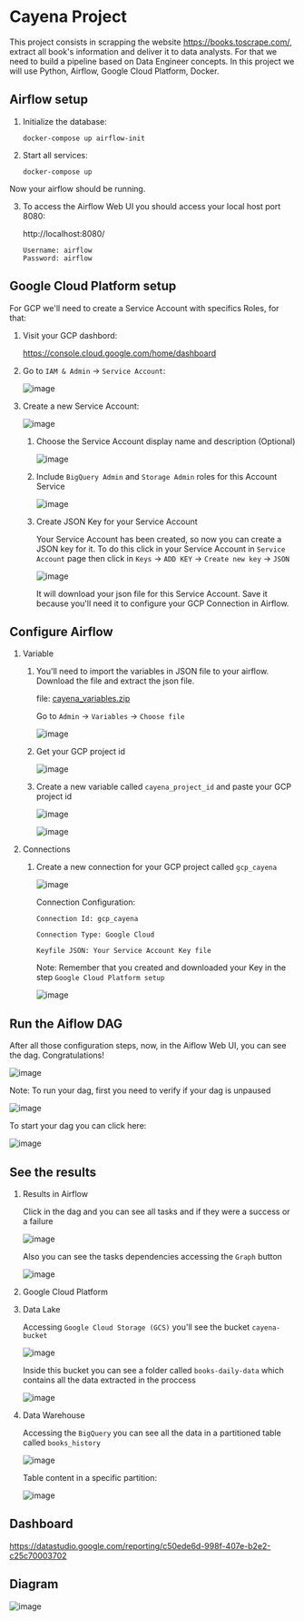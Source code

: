 # Cayena Project

This project consists in scrapping the website https://books.toscrape.com/, extract all book's information and deliver it to data analysts. For that we need to build a pipeline based on Data Engineer concepts. In this project we will use Python, Airflow, Google Cloud Platform, Docker.

## Airflow setup
 1. Initialize the database:
    ```pyhon
    docker-compose up airflow-init
    ```
 2. Start all services:
    ```pyhon
    docker-compose up
    ```
Now your airflow should be running. 

3. To access the Airflow Web UI you should access your local host port 8080:

    http://localhost:8080/
    
    `Username: airflow`  
    `Password: airflow`

## Google Cloud Platform setup
For GCP we'll need to create a Service Account with specifics Roles, for that:

1. Visit your GCP dashbord:

    https://console.cloud.google.com/home/dashboard
    
2. Go to `IAM & Admin` -> `Service Account`:

    ![image](images/gcp_setup_1.png)
    
3. Create a new Service Account:

    ![image](images/gcp_setup_2.png)

    1. Choose the Service Account display name and description (Optional)

        ![image](images/gcp_setup_3.png) 
    
    2. Include ```BigQuery Admin``` and ```Storage Admin``` roles for this Account Service

        ![image](images/gcp_setup_4.png)
    
    3. Create JSON Key for your Service Account

        Your Service Account has been created, so now you can create a JSON key for it. To do this click in your Service Account in ```Service Account``` page then click in ```Keys``` -> ```ADD KEY``` -> ```Create new key``` -> ```JSON```
        
        ![image](images/gcp_setup_5.png)
        
        It will download your json file for this Service Account. Save it because you'll need it to configure your GCP Connection in Airflow.

## Configure Airflow

1. Variable

    1. You'll need to import the variables in JSON file to your airflow. Download the file and extract the json file.
    
       file: [cayena_variables.zip](https://github.com/gomes540/cayena/files/8683926/cayena_variables.zip)
    
       Go to `Admin` -> `Variables` -> `Choose file`
    
       ![image](images/configure_airflow_1.png)
       
    2. Get your GCP project id

        ![image](images/configure_airflow_2.png)

    
    2. Create a new variable called `cayena_project_id` and paste your GCP project id

        ![image](images/configure_airflow_3.png)
        
        ![image](images/configure_airflow_4.png)


2. Connections

   1. Create a new connection for your GCP project called `gcp_cayena`

      ![image](images/configure_airflow_5.png)
      
      Connection Configuration:
      
      `Connection Id: gcp_cayena`
      
      `Connection Type: Google Cloud`
      
      `Keyfile JSON: Your Service Account Key file`
      
      Note: Remember that you created and downloaded your Key in the step `Google Cloud Platform setup` 
      
      
      ![image](images/configure_airflow_6.png)
      
 
## Run the Aiflow DAG

   After all those configuration steps, now, in the Aiflow Web UI, you can see the dag. Congratulations!
   
   ![image](images/run_airflow_1.png)
   
   Note: To run your dag, first you need to verify if your dag is unpaused
   
   ![image](images/run_airflow_2.png)

   To start your dag you can click here:
   
   ![image](images/run_airflow_3.png)


## See the results

1. Results in Airflow

   Click in the dag and you can see all tasks and if they were a success or a failure
   
   ![image](images/results_1.png)
   
   Also you can see the tasks dependencies accessing the `Graph` button
   
   ![image](images/results_2.png)
   
2. Google Cloud Platform

  1. Data Lake
     
     Accessing `Google Cloud Storage (GCS)` you'll see the bucket `cayena-bucket`
     
     ![image](images/results_3.png)
     
     Inside this bucket you can see a folder called `books-daily-data` which contains all the data extracted in the proccess
     
     ![image](images/results_4.png)
     
  2. Data Warehouse

     Accessing the `BigQuery` you can see all the data in a partitioned table called `books_history`
     
     ![image](images/results_5.png)
     
     Table content in a specific partition:
     
     ![image](images/results_6.png)
     
     
## Dashboard

   https://datastudio.google.com/reporting/c50ede6d-998f-407e-b2e2-c25c70003702


## Diagram

   ![image](images/diagram.png)
   
